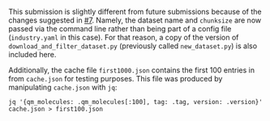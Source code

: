 This submission is slightly different from future submissions because of the
changes suggested in
[#7](https://github.com/openforcefield/yammbs-dataset-submission/pull/7).
Namely, the dataset name and `chunksize` are now passed via the command line
rather than being part of a config file (`industry.yaml` in this case). For that
reason, a copy of the version of `download_and_filter_dataset.py` (previously
called `new_dataset.py`) is also included here.

Additionally, the cache file `first1000.json` contains the first 100 entries in
from `cache.json` for testing purposes. This file was produced by manipulating
`cache.json` with `jq`:

``` shell
jq '{qm_molecules: .qm_molecules[:100], tag: .tag, version: .version}' cache.json > first100.json
```

